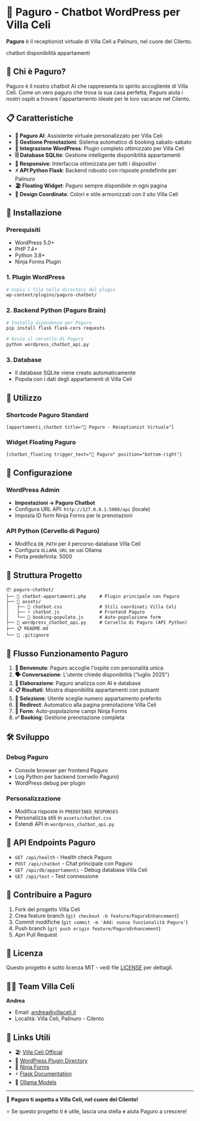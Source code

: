 # 🐚 Paguro - Chatbot WordPress per Villa Celi

**Paguro** è il receptionist virtuale di Villa Celi a Palinuro, nel cuore del Cilento.

chatbot disponibilità appartamenti

## 🌊 Chi è Paguro?

Paguro è il nostro chatbot AI che rappresenta lo spirito accogliente di Villa Celi. Come un vero paguro che trova la sua casa perfetta, Paguro aiuta i nostri ospiti a trovare l'appartamento ideale per le loro vacanze nel Cilento.

## 📋 Caratteristiche

- **🐚 Paguro AI**: Assistente virtuale personalizzato per Villa Celi
- **📅 Gestione Prenotazioni**: Sistema automatico di booking sabato-sabato
- **🔗 Integrazione WordPress**: Plugin completo ottimizzato per Villa Celi
- **🗄️ Database SQLite**: Gestione intelligente disponibilità appartamenti
- **📱 Responsive**: Interfaccia ottimizzata per tutti i dispositivi
- **⚡ API Python Flask**: Backend robusto con risposte predefinite per Palinuro
- **🏖️ Floating Widget**: Paguro sempre disponibile in ogni pagina
- **🎨 Design Coordinato**: Colori e stile armonizzati con il sito Villa Celi

## 🚀 Installazione

### Prerequisiti
- WordPress 5.0+
- PHP 7.4+
- Python 3.8+
- Ninja Forms Plugin

### 1. Plugin WordPress
```bash
# Copia i file nella directory del plugin
wp-content/plugins/paguro-chatbot/
```

### 2. Backend Python (Paguro Brain)
```bash
# Installa dipendenze per Paguro
pip install flask flask-cors requests

# Avvia il cervello di Paguro
python wordpress_chatbot_api.py
```

### 3. Database
- Il database SQLite viene creato automaticamente
- Popola con i dati degli appartamenti di Villa Celi

## 📖 Utilizzo

### Shortcode Paguro Standard
```
[appartamenti_chatbot title="🐚 Paguro - Receptionist Virtuale"]
```

### Widget Floating Paguro
```
[chatbot_floating trigger_text="🐚 Paguro" position="bottom-right"]
```

## 🔧 Configurazione

### WordPress Admin
- **Impostazioni → Paguro Chatbot**
- Configura URL API: `http://127.0.0.1:5000/api` (locale)
- Imposta ID form Ninja Forms per le prenotazioni

### API Python (Cervello di Paguro)
- Modifica `DB_PATH` per il percorso database Villa Celi
- Configura `OLLAMA_URL` se usi Ollama
- Porta predefinita: 5000

## 📁 Struttura Progetto

```
📦 paguro-chatbot/
├── 🐚 chatbot-appartamenti.php     # Plugin principale con Paguro
├── 📁 assets/
│   ├── 🎨 chatbot.css              # Stili coordinati Villa Celi
│   ├── ⚡ chatbot.js               # Frontend Paguro
│   └── 🔧 booking-populate.js      # Auto-popolazione form
├── 🧠 wordpress_chatbot_api.py     # Cervello di Paguro (API Python)
├── 📋 README.md
└── 🚫 .gitignore
```

## 🔄 Flusso Funzionamento Paguro

1. **👋 Benvenuto**: Paguro accoglie l'ospite con personalità unica
2. **🗣️ Conversazione**: L'utente chiede disponibilità ("luglio 2025")
3. **🧠 Elaborazione**: Paguro analizza con AI e database
4. **📋 Risultati**: Mostra disponibilità appartamenti con pulsanti
5. **🎯 Selezione**: Utente sceglie numero appartamento preferito
6. **🔄 Redirect**: Automatico alla pagina prenotazione Villa Celi
7. **📝 Form**: Auto-popolazione campi Ninja Forms
8. **✅ Booking**: Gestione prenotazione completa

## 🛠️ Sviluppo

### Debug Paguro
- Console browser per frontend Paguro
- Log Python per backend (cervello Paguro)
- WordPress debug per plugin

### Personalizzazione
- Modifica risposte in `PREDEFINED_RESPONSES`
- Personalizza stili in `assets/chatbot.css`
- Estendi API in `wordpress_chatbot_api.py`

## 📝 API Endpoints Paguro

- `GET /api/health` - Health check Paguro
- `POST /api/chatbot` - Chat principale con Paguro
- `GET /api/db/appartamenti` - Debug database Villa Celi
- `GET /api/test` - Test connessione

## 🤝 Contribuire a Paguro

1. Fork del progetto Villa Celi
2. Crea feature branch (`git checkout -b feature/PaguroEnhancement`)
3. Commit modifiche (`git commit -m 'Add: nuova funzionalità Paguro'`)
4. Push branch (`git push origin feature/PaguroEnhancement`)
5. Apri Pull Request

## 📄 Licenza

Questo progetto è sotto licenza MIT - vedi file [LICENSE](LICENSE) per dettagli.

## 👨‍💻 Team Villa Celi

**Andrea**
- Email: andrea@villaceli.it
- Località: Villa Celi, Palinuro - Cilento

## 🔗 Links Utili

- 🏖️ [Villa Celi Official](https://www.villaceli.it)
- 📝 [WordPress Plugin Directory](https://wordpress.org/plugins/)
- 🥷 [Ninja Forms](https://ninjaforms.com/)
- ⚡ [Flask Documentation](https://flask.palletsprojects.com/)
- 🤖 [Ollama Models](https://ollama.ai/library)

---
🐚 **Paguro ti aspetta a Villa Celi, nel cuore del Cilento!**

⭐ Se questo progetto ti è utile, lascia una stella e aiuta Paguro a crescere!
